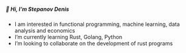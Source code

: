##### 👋 Hi, I’m Stepanov Denis
* I am interested in functional programming, machine learning, data analysis and economics
* I’m currently learning Rust, Golang, Python
* I’m looking to collaborate on the development of rust programs
